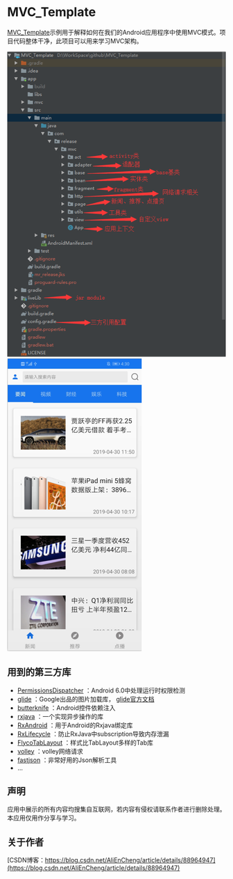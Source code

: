 MVC_Template
=

[MVC_Template](https://github.com/enChenging/MVC_Template)示例用于解释如何在我们的Android应用程序中使用MVC模式。项目代码整体干净，此项目可以用来学习MVC架构。

![image](https://github.com/enChenging/MVC_Template/blob/master/src/mvc2.png)
![image](https://github.com/enChenging/MVC_Template/blob/master/src/mvc.png)

用到的第三方库
-

- [PermissionsDispatcher](https://github.com/permissions-dispatcher/PermissionsDispatcher)
	：Android 6.0中处理运行时权限检测
- [glide](https://github.com/bumptech/glide)
	：Google出品的图片加载库，
[glide官方文档](https://mrfu.me/2016/02/27/Glide_Getting_Started/)
- [butterknife](https://github.com/JakeWharton/butterknife)
	：Android控件依赖注入
- [rxjava](https://github.com/ReactiveX/RxJava)
	：一个实现异步操作的库
- [RxAndroid](https://github.com/ReactiveX/RxAndroid)
	：用于Android的Rxjava绑定库
- [RxLifecycle](https://github.com/trello/RxLifecycle)
	：防止RxJava中subscription导致内存泄漏
- [FlycoTabLayout](https://github.com/H07000223/FlycoTabLayout)
	：样式比TabLayout多样的Tab库
- [volley](https://github.com/google/volley)
	：volley网络请求
- [fastjson](https://github.com/alibaba/fastjson)
	：非常好用的Json解析工具
- ...

声明
-
应用中展示的所有内容均搜集自互联网，若内容有侵权请联系作者进行删除处理。本应用仅用作分享与学习。

关于作者
-
[CSDN博客：https://blog.csdn.net/AliEnCheng/article/details/88964947](https://blog.csdn.net/AliEnCheng/article/details/88964947)
